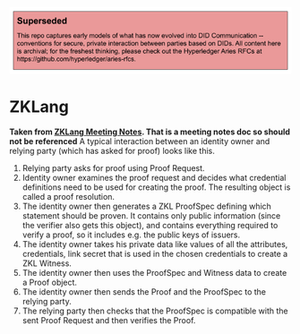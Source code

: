 ![superseded](../superseded.png)
# ZKLang
__Taken from [ZKLang Meeting Notes](https://docs.google.com/document/d/1CwVljF8fS5NwF6NAppCvD4jLtH9t2m1rkut54hYGLm0/edit). That is a meeting notes doc so should not be referenced__
A typical interaction between an identity owner and relying party (which has asked for proof) looks like this.
1. Relying party asks for proof using Proof Request.
2. Identity owner examines the proof request and decides what credential definitions need to be used for creating the proof. The resulting object is called a proof resolution.
3. The identity owner then generates a ZKL ProofSpec defining which statement should be proven. It contains only public information (since the verifier also gets this object), and contains everything required to verify a proof, so it includes e.g. the public keys of issuers.
4. The identity owner takes his private data like values of all the attributes, credentials, link secret that is used in the chosen credentials to create a ZKL Witness.
5. The identity owner then uses the ProofSpec and Witness data to create a Proof object.
6. The identity owner then sends the Proof and the ProofSpec to the relying party.
7. The relying party then checks that the ProofSpec is compatible with the sent Proof Request and then verifies the Proof.
